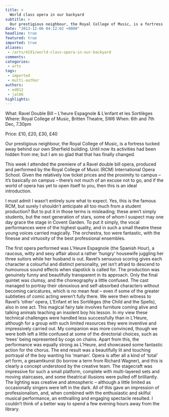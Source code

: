 ```yaml
---
title: >
  World class opera in our backyard
subtitle: >
  Our prestigious neighbour, the Royal College of Music, is a fortress tucked away behind our own Sherfield building. Until now its activities had been hidden from me; but I am so glad that that has finally changed.
date: "2013-12-06 04:12:02 +0000"
headline: true
featured: true
imported: true
aliases:
 - /arts/4191/world-class-opera-in-our-backyard
comments:
categories:
 - arts
tags:
 - imported
 - multi-author
authors:
 - ed812
 - jal08
highlights:
---
```


What: Ravel Double Bill – L’heure Espagnole & L’enfant et les Sortilèges
 Where: Royal College of Music, Britten Theatre, SW6
 When: 6th and 7th Dec, 7.30pm

Price: £10, £20, £30, £40

Our prestigious neighbour, the Royal College of Music, is a fortress tucked away behind our own Sherfield building. Until now its activities had been hidden from me; but I am so glad that that has finally changed.

This week I attended the premiere of a Ravel double bill opera, produced and performed by the Royal College of Music (RCM) International Opera School. Given the relatively low ticket prices and the proximity to campus – it’s basically on campus – there’s not much of an excuse not to go, and if the world of opera has yet to open itself to you, then this is an ideal introduction.

I must admit I wasn’t entirely sure what to expect. Yes, this is the famous RCM, but surely I shouldn’t anticipate all too much from a student production? But to put it in those terms is misleading; these aren’t simply students, but the next generation of stars, some of whom I suspect may one day grace the stage in Covent Garden. To put it simply, the vocal performances were of the highest quality, and in such a small theatre these young voices carried magically. The orchestra, too were fantastic, with the finesse and virtuosity of the best professional ensembles.

The first opera performed was L’Heure Espagnole (the Spanish Hour), a raucous, witty and sexy affair about a rather ‘hungry’ housewife juggling her three suitors while her husband is out. Ravel’s sensuous scoring gives each character a colourful and distinct personality, yet isn’t afraid to descend to humourous sound effects when slapstick is called for. The production was genuinely funny and beautifully transparent in its approach. Only the final quintet was clumsy, and the choreography a little confused. The cast managed to portray their obnoxious and self-absorbed characters without becoming caricatures, which is no mean feat – even if some of the greater subtleties of comic acting weren’t fully there.
 We were then witness to Ravel’s ‘other’ opera, L’Enfant et les Sortilèges (the Child and the Spells), also in one act. This magical fairy tale involves furniture coming alive and talking animals teaching an insolent boy his lesson. In my view these technical challenges were handled less successfully than in L’Heure, although for a group with such limited resources they were inventive and impressively carried out.
 My companion was more convinced, though we were both left a little confused at some of the directorial choices, such as ‘trees’ being represented by cogs on chains. Apart from this, the performance was equally strong as L’Heure, and showcased some fantastic action for the chorus. The end result was a beautifully lit and touching portrayal of the boy wanting his ‘maman’.
 Opera is after all a kind of ‘total’ art form, a gesamtkunst (to borrow a term from Richard Wagner), and this is clearly a concept understood by the creative team. The stagecraft was impressive for such a small platform, complete with multi-layered sets and moving staircases, and some theatrical illusions were pulled off brilliantly. The lighting was creative and atmospheric – although a little limited as occasionally singers were left in the dark.
 All of this gave an impression of professionalism, and, when combined with the enthusiastic and skilful musical performance, an enthralling and engaging spectacle resulted. I couldn’t think of a better way to spend a few evening hours away from the library.
